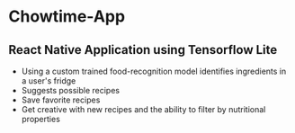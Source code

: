 # Chowtime-App
## React Native Application using Tensorflow Lite 
- Using a custom trained food-recognition model identifies ingredients in a user's fridge
- Suggests possible recipes
- Save favorite recipes
- Get creative with new recipes and the ability to filter by nutritional properties
